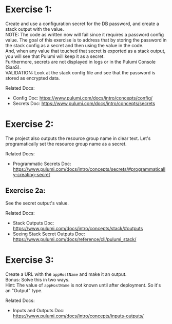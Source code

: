 # Exercise 1: 
Create and use a configuration secret for the DB password, and create a stack output with the value.   
NOTE: The code as written now will fail since it requires a password config value.
The goal of this exercise is to address that by storing the password in the stack config as a secret and then using the value in the code.   
And, when any value that touched that secret is exported as a stack output, you will see that Pulumi will keep it as a secret.  
Furthermore, secrets are not displayed in logs or in the Pulumi Console (SaaS).  
VALIDATION: Look at the stack config file and see that the password is stored as encrypted data.  

Related Docs:
- Config Doc: https://www.pulumi.com/docs/intro/concepts/config/ 
- Secrets Doc: https://www.pulumi.com/docs/intro/concepts/secrets

# Exercise 2: 
The project also outputs the resource group name in clear text.
Let's programatically set the resource group name as a secret.

Related Docs:
- Programmatic Secrets Doc: https://www.pulumi.com/docs/intro/concepts/secrets/#programmatically-creating-secret
## Exercise 2a: 
See the secret output's value. 

Related Docs:
- Stack Outputs Doc: https://www.pulumi.com/docs/intro/concepts/stack/#outputs
- Seeing Stack Secret Outputs Doc: https://www.pulumi.com/docs/reference/cli/pulumi_stack/

# Exercise 3: 
Create a URL with the `appHostName` and make it an output.  
Bonus: Solve this in two ways.  
Hint: The value of `appHostName` is not known until after deployment. So it's an "Output<T>" type.  

Related Docs:
- Inputs and Outputs Doc: https://www.pulumi.com/docs/intro/concepts/inputs-outputs/
